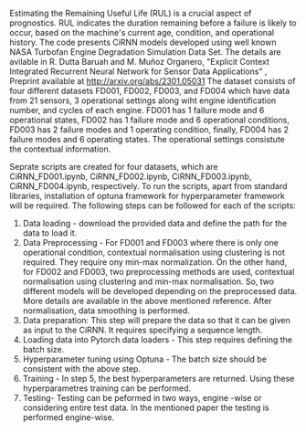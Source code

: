 Estimating the Remaining Useful Life (RUL) is a crucial aspect of prognostics. RUL indicates the duration remaining before a failure is likely to occur, based on the machine's current age, condition, and operational history. The code presents CiRNN models developed using well known NASA Turbofan Engine Degradation Simulation Data Set. The details are avilable in 
R. Dutta Baruah and M. Muñoz Organero, "Explicit Context Integrated Recurrent Neural Network for Sensor Data Applications" , Preprint available at http://arxiv.org/abs/2301.05031
The dataset consists of four different datasets FD001, FD002, FD003, and FD004 which have data from 21 sensors, 3 operational settings along wiht engine identification number, and cycles of each engine. 
FD001 has 1 failure mode and 6 operational states, FD002 has 1 failure mode and 6 operational conditions, FD003 has 2 failure modes and 1 operating condition, finally, FD004 has 2 failure modes and 6 operating states. The operational settings consistute the contextual information. 

Seprate scripts are created for four datasets, which are CiRNN_FD001.ipynb, CiRNN_FD002.ipynb, CiRNN_FD003.ipynb, CiRNN_FD004.ipynb, respectively. To run the scripts, apart from standard libraries, installation of optuna framework for hyperparameter framework will be required. The following steps can be followed for each of the scripts:
1. Data loading - download the provided data and define the path for the data to load it.
2. Data Preprocessing - For FD001 and FD003 where there is only one operational condition, contextual normalisation using clustering is not required. They require ony min-max normalization. On the other hand, for FD002 and FD003, two preprocessing methods are used, contextual normalisation using clustering and min-max normalisation. So, two different models will be developed depending on the preprocessed data. More details are available in the above mentioned reference. After normalisation, data smoothing is performed. 
3. Data preparation: This step will prepare the data so that it can be given as input to the CiRNN. It requires specifying a sequence length.
4. Loading data into Pytorch data loaders - This step requires defining the batch size.
5. Hyperparameter tuning using Optuna - The batch size should be consistent with the above step.
6. Training - In step 5, the best hyperparameters are returned. Using these hyperparametres training can be performed.
7. Testing- Testing can be peformed in two ways, engine -wise or considering entire test data. In the mentioned paper the testing is performed engine-wise. 


